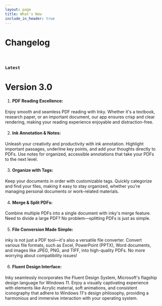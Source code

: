 ```yaml
---
layout: page
title: What's New
include_in_header: true
---
```


# Changelog
<br>

### `Latest`
# **Version 3.0**

1. #### PDF Reading Excellence: 
Enjoy smooth and seamless PDF reading with Inky. Whether it's a textbook, research paper, or an important document, our app ensures crisp and clear rendering, making your reading experience enjoyable and distraction-free.

2. #### Ink Annotation & Notes:
 Unleash your creativity and productivity with ink annotation. Highlight important passages, underline key points, and add your thoughts directly to PDFs. Use notes for organized, accessible annotations that take your PDFs to the next level.

3. #### Organize with Tags: 
Keep your documents in order with customizable tags. Quickly categorize and find your files, making it easy to stay organized, whether you're managing personal documents or work-related materials.

4. #### Merge & Split PDFs: 
Combine multiple PDFs into a single document with inky's merge feature. Need to divide a large PDF? No problem—splitting PDFs is just as simple.

5. #### File Conversion Made Simple: 
inky is not just a PDF tool—it's also a versatile file converter. Convert various file formats, such as Excel, PowerPoint (PPTX), Word documents, and images like JPEG, PNG, and TIFF, into high-quality PDFs. No more worrying about compatibility issues!

6. #### Fluent Design Interface: 
Inky seamlessly incorporates the Fluent Design System, Microsoft's flagship design language for Windows 11. Enjoy a visually captivating experience with elements like Acrylic material, soft animations, and consistent iconography that adhere to Windows 11's design philosophy, providing a harmonious and immersive interaction with your operating system.
